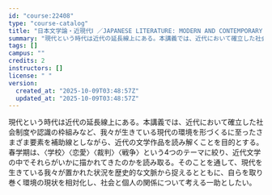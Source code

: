 ```yaml
---
id: "course:22408"
type: "course-catalog"
title: "日本文学論・近現代Ⅰ ／JAPANESE LITERATURE: MODERN AND CONTEMPORARY Ⅰ"
summary: "現代という時代は近代の延長線上にある。本講義では、近代において確立した社会制度や認識の枠組みなど、我々が生きている現代の環境を形づくるに至ったさまざま要素を補助線としながら、近代の文学作品を読み解くことを目的とする。 春学期は、〈学校〉〈恋…"
tags: []
campus: ""
credits: 2
instructors: []
license: " "
version:
  created_at: "2025-10-09T03:48:57Z"
  updated_at: "2025-10-09T03:48:57Z"
---
```


現代という時代は近代の延長線上にある。本講義では、近代において確立した社会制度や認識の枠組みなど、我々が生きている現代の環境を形づくるに至ったさまざま要素を補助線としながら、近代の文学作品を読み解くことを目的とする。 春学期は、〈学校〉〈恋愛〉〈裁判〉〈戦争〉という4つのテーマに絞り、近代文学の中でそれらがいかに描かれてきたのかを読み取る。そのことを通して、現代を生きている我々が置かれた状況を歴史的な文脈から捉えるとともに、自らを取り巻く環境の現状を相対化し、社会と個人の関係について考える一助としたい。

